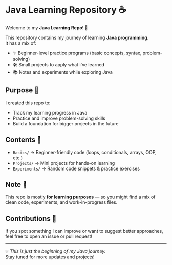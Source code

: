 # Java Learning Repository ☕  

Welcome to my **Java Learning Repo**! 🚀  

This repository contains my journey of learning **Java programming**.  
It has a mix of:  
- ✨ Beginner-level practice programs (basic concepts, syntax, problem-solving)  
- 🛠️ Small projects to apply what I’ve learned  
- 📚 Notes and experiments while exploring Java  

## Purpose 🎯  
I created this repo to:  
- Track my learning progress in Java  
- Practice and improve problem-solving skills  
- Build a foundation for bigger projects in the future  

## Contents 📂  
- `Basics/` → Beginner-friendly code (loops, conditionals, arrays, OOP, etc.)  
- `Projects/` → Mini projects for hands-on learning  
- `Experiments/` → Random code snippets & practice exercises  

## Note 📝  
This repo is mostly **for learning purposes** — so you might find a mix of clean code, experiments, and work-in-progress files.  

## Contributions 🤝  
If you spot something I can improve or want to suggest better approaches, feel free to open an issue or pull request!  

---

💡 *This is just the beginning of my Java journey.*  
Stay tuned for more updates and projects!  
